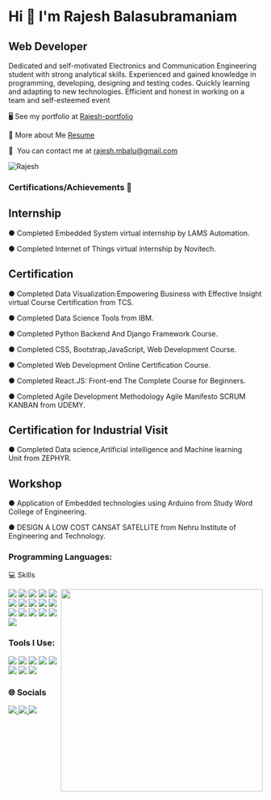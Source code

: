 Hi 👋 I'm Rajesh Balasubramaniam
=======================================

Web Developer
-------------

Dedicated and self-motivated Electronics and Communication Engineering student with strong analytical skills. Experienced and gained knowledge in programming, developing, designing and testing codes. Quickly learning and adapting to new technologies. Efficient and honest in working on a team and self-esteemed event

🖥️  See my portfolio at [Rajesh-portfolio](https://rb4807.github.io/Portfolio-/)

🧾  More about Me [Resume](https://drive.google.com/file/d/1m_OEDcea2ozea8uIVXC14KLjUHgIvqcX/view?usp=drivesdk)

📩  You can contact me at [rajesh.mbalu@gmail.com](mailto:rajesh.mbalu@gmail.com)

<p align="left"> <img src="https://komarev.com/ghpvc/?username=rb4807&label=Profile%20views&color=0e75b6&style=flat" alt="Rajesh" /> </p>



<h3 align="left">Certifications/Achievements 🥉</h3>

<h2 align="left">Internship</h3>

●	Completed Embedded System virtual internship by LAMS Automation.

●	Completed Internet of Things virtual internship by Novitech.

<h2 align="left">Certification</h3>

●	Completed Data Visualization:Empowering Business with Effective Insight virtual Course Certification from TCS.

●	Completed Data Science Tools from IBM.

●	Completed Python Backend And Django Framework Course.

●	Completed CSS, Bootstrap,JavaScript, Web Development Course.

● Completed Web Development Online Certification Course.

●	Completed React.JS: Front-end The Complete Course for Beginners.

● Completed Agile Development Methodology Agile Manifesto SCRUM KANBAN from UDEMY.

<h2 align="left">Certification for Industrial Visit</h3>

● Completed Data science,Artificial intelligence and Machine learning Unit from ZEPHYR.

<h2 align="left">Workshop</h3>

● Application of Embedded technologies using Arduino from Study Word College of Engineering.

● DESIGN A LOW COST CANSAT SATELLITE from Nehru Institute of Engineering and Technology.

<h3 align="left">Programming Languages:</h3>
💻 Skills 

<p>
  <img align="right" width="400" src="https://webcodes.net/wp-content/uploads/2020/11/python-2.gif">
  <img src="https://img.shields.io/badge/Python-3776AB?style=for-the-badge&logo=python&logoColor=white" />
  <img src="https://img.shields.io/badge/C-00599C?style=for-the-badge&logo=c&logoColor=white" />
  <img src="https://img.shields.io/badge/django-%23092E20.svg?style=for-the-badge&logo=django&logoColor=white" />
  <img src="https://img.shields.io/badge/DJANGO-REST-ff1709?style=for-the-badge&logo=django&logoColor=white&color=ff1709&labelColor=gray"/>
  <img src="https://img.shields.io/badge/JWT-black?style=for-the-badge&logo=JSON%20web%20tokens" />
  <img src="https://img.shields.io/badge/react-%2320232a.svg?style=for-the-badge&logo=react&logoColor=%2361DAFB" />
  <img src="https://img.shields.io/badge/HTML5-E34F26?style=for-the-badge&logo=html5&logoColor=white" />
  <img src="https://img.shields.io/badge/CSS3-1572B6?style=for-the-badge&logo=css3&logoColor=white" />
  <img src="https://img.shields.io/badge/javascript-%23323330.svg?style=for-the-badge&logo=javascript&logoColor=%23F7DF1E" />
  <img src="https://img.shields.io/badge/Tailwind-1572B6?style=for-the-badge&logo=tailwind&logoColor=white" />
  <img src="https://img.shields.io/badge/bootstrap-%23563D7C.svg?style=for-the-badge&logo=bootstrap&logoColor=white" />
  <img src="https://img.shields.io/badge/jquery-%230769AD.svg?style=for-the-badge&logo=jquery&logoColor=white" />
  <img src="https://img.shields.io/badge/postgres-%23316192.svg?style=for-the-badge&logo=postgresql&logoColor=white"/>
  <img src="https://img.shields.io/badge/sqlite-%2307405e.svg?style=for-the-badge&logo=sqlite&logoColor=white"/>
  <img src="https://img.shields.io/badge/GIT-E44C30?style=for-the-badge&logo=git&logoColor=white"/>
  <img src="https://img.shields.io/badge/docker-%230db7ed.svg?style=for-the-badge&logo=docker&logoColor=white"/>
 
 </p>
  <h3 align="left">Tools I Use:</h3>
  <p>
  <img src="https://img.shields.io/badge/Visual_Studio_Code-0078D4?style=for-the-badge&logo=visual%20studio%20code&logoColor=white" />
  <img src="https://img.shields.io/badge/Visual_Studio-5C2D91?style=for-the-badge&logo=visual%20studio&logoColor=white" />
  <img src="https://img.shields.io/badge/sublime_text-%23575757.svg?&style=for-the-badge&logo=sublime-text&logoColor=important" />
  <img src="https://img.shields.io/badge/PyCharm-000000.svg?&style=for-the-badge&logo=PyCharm&logoColor=white" />
  <img src="https://img.shields.io/badge/PostgreSQL-316192?style=for-the-badge&logo=postgresql&logoColor=white" /> 
  <img src="https://img.shields.io/badge/SQLite-07405E?style=for-the-badge&logo=sqlite&logoColor=white" />
  <img src="https://img.shields.io/badge/GIT-E44C30?style=for-the-badge&logo=git&logoColor=white"/>
  <img src="https://img.shields.io/badge/Postman-FF6C37?style=for-the-badge&logo=postman&logoColor=white"/>
</p>

  
### 🌐 Socials
 <p>
<a href="https://www.linkedin.com/in/rajesh-mbalu" target="blank">
  <img src="https://img.shields.io/badge/LinkedIn-%230077B5.svg?logo=linkedin&logoColor=white" /> 
<a/>
<a href="https://instagram.com/_._r__b_._" target="blank">
<img src="https://img.shields.io/badge/Instagram-%23E4405F.svg?logo=Instagram&logoColor=white"/>
 <a/>
 <a href="https://www.facebook.com/rajesh.balasubramanyam.3?mibextid=ZbWKwL" target="blank"> 
<img src="https://img.shields.io/badge/Facebook-%231877F2.svg?logo=Facebook&logoColor=white" />
  <a/>
   <p/>
